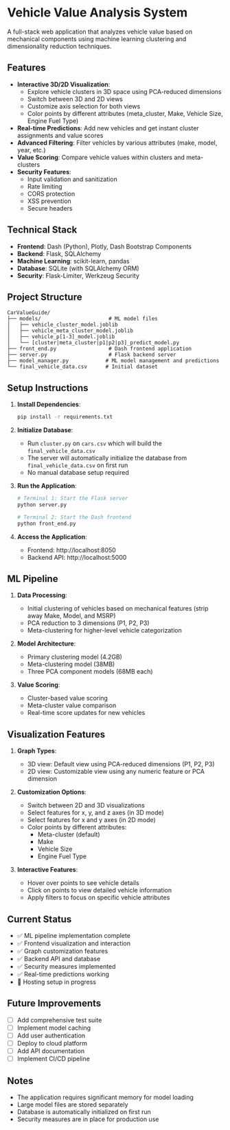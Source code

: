 # Vehicle Value Analysis System

A full-stack web application that analyzes vehicle value based on mechanical components using machine learning clustering and dimensionality reduction techniques.

## Features

- **Interactive 3D/2D Visualization**: 
  - Explore vehicle clusters in 3D space using PCA-reduced dimensions
  - Switch between 3D and 2D views
  - Customize axis selection for both views
  - Color points by different attributes (meta_cluster, Make, Vehicle Size, Engine Fuel Type)
- **Real-time Predictions**: Add new vehicles and get instant cluster assignments and value scores
- **Advanced Filtering**: Filter vehicles by various attributes (make, model, year, etc.)
- **Value Scoring**: Compare vehicle values within clusters and meta-clusters
- **Security Features**: 
  - Input validation and sanitization
  - Rate limiting
  - CORS protection
  - XSS prevention
  - Secure headers

## Technical Stack

- **Frontend**: Dash (Python), Plotly, Dash Bootstrap Components
- **Backend**: Flask, SQLAlchemy
- **Machine Learning**: scikit-learn, pandas
- **Database**: SQLite (with SQLAlchemy ORM)
- **Security**: Flask-Limiter, Werkzeug Security

## Project Structure

```
CarValueGuide/
├── models/                      # ML model files
│   ├── vehicle_cluster_model.joblib
│   ├── vehicle_meta_cluster_model.joblib
│   ├── vehicle_p[1-3]_model.joblib
│   └── [cluster|meta_cluster|p1|p2|p3]_predict_model.py
├── front_end.py                 # Dash frontend application
├── server.py                    # Flask backend server
├── model_manager.py            # ML model management and predictions
└── final_vehicle_data.csv      # Initial dataset
```

## Setup Instructions

1. **Install Dependencies**:
   ```bash
   pip install -r requirements.txt
   ```

2. **Initialize Database**:
   - Run `cluster.py` on `cars.csv` which will build the
   `final_vehicle_data.csv` 
   - The server will automatically initialize the database from `final_vehicle_data.csv` on first run
   - No manual database setup required

3. **Run the Application**:
   ```bash
   # Terminal 1: Start the Flask server
   python server.py

   # Terminal 2: Start the Dash frontend
   python front_end.py
   ```

4. **Access the Application**:
   - Frontend: http://localhost:8050
   - Backend API: http://localhost:5000

## ML Pipeline

1. **Data Processing**:
   - Initial clustering of vehicles based on mechanical features
   (strip away Make, Model, and MSRP)
   - PCA reduction to 3 dimensions (P1, P2, P3)
   - Meta-clustering for higher-level vehicle categorization

2. **Model Architecture**:
   - Primary clustering model (4.2GB)
   - Meta-clustering model (38MB)
   - Three PCA component models (68MB each)

3. **Value Scoring**:
   - Cluster-based value scoring
   - Meta-cluster value comparison
   - Real-time score updates for new vehicles

## Visualization Features

1. **Graph Types**:
   - 3D view: Default view using PCA-reduced dimensions (P1, P2, P3)
   - 2D view: Customizable view using any numeric feature or PCA dimension

2. **Customization Options**:
   - Switch between 2D and 3D visualizations
   - Select features for x, y, and z axes (in 3D mode)
   - Select features for x and y axes (in 2D mode)
   - Color points by different attributes:
     - Meta-cluster (default)
     - Make
     - Vehicle Size
     - Engine Fuel Type

3. **Interactive Features**:
   - Hover over points to see vehicle details
   - Click on points to view detailed vehicle information
   - Apply filters to focus on specific vehicle attributes

## Current Status

- ✅ ML pipeline implementation complete
- ✅ Frontend visualization and interaction
- ✅ Graph customization features
- ✅ Backend API and database
- ✅ Security measures implemented
- ✅ Real-time predictions working
- 🔄 Hosting setup in progress

## Future Improvements

- [ ] Add comprehensive test suite
- [ ] Implement model caching
- [ ] Add user authentication
- [ ] Deploy to cloud platform
- [ ] Add API documentation
- [ ] Implement CI/CD pipeline

## Notes

- The application requires significant memory for model loading
- Large model files are stored separately
- Database is automatically initialized on first run
- Security measures are in place for production use


